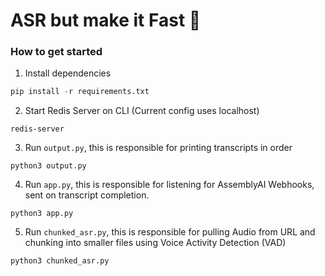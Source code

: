# ASR but make it Fast 🏃

### How to get started

1. Install dependencies
```python
pip install -r requirements.txt
```
2. Start Redis Server on CLI (Current config uses localhost)
```shell
redis-server
```

3. Run ```output.py```, this is responsible for printing transcripts in order
```
python3 output.py
```

4. Run ```app.py```, this is responsible for listening for AssemblyAI Webhooks, sent on transcript completion.
```
python3 app.py
```

5. Run ```chunked_asr.py```, this is responsible for pulling Audio from URL and chunking into smaller files using Voice Activity Detection (VAD)

```
python3 chunked_asr.py
```